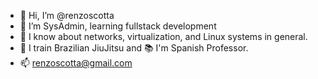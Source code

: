 - 👋 Hi, I’m @renzoscotta
- 👀 I’m SysAdmin, learning fullstack development
- 🌱 I know about networks, virtualization, and Linux systems in general.
- 🥋 I train Brazilian JiuJitsu and 📚 I'm Spanish Professor.
- 📫 renzoscotta@gmail.com

<!---
renzoscotta/renzoscotta is a ✨ special ✨ repository because its `README.md` (this file) appears on your GitHub profile.
You can click the Preview link to take a look at your changes.
--->
